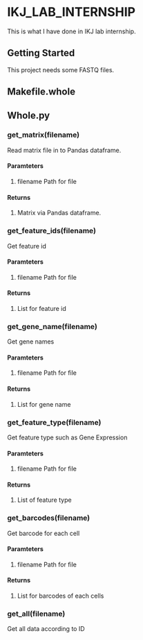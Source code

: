 # IKJ_LAB_INTERNSHIP

This is what I have done in IKJ lab internship.

## Getting Started

This project needs some FASTQ files.

## Makefile.whole

## Whole.py

### get_matrix(filename)
Read matrix file in to Pandas dataframe.
#### Paramteters
1. filename
Path for file
#### Returns
1. Matrix via Pandas dataframe.

### get_feature_ids(filename)
Get feature id
#### Paramteters
1. filename
Path for file
#### Returns
1. List for feature id

### get_gene_name(filename)
Get gene names
#### Paramteters
1. filename
Path for file
#### Returns
1. List for gene name

### get_feature_type(filename)
Get feature type such as Gene Expression
#### Paramteters
1. filename
Path for file
#### Returns
1. List of feature type

### get_barcodes(filename)
Get barcode for each cell
#### Paramteters
1. filename
Path for file
#### Returns
1. List for barcodes of each cells

### get_all(filename)
Get all data according to ID

